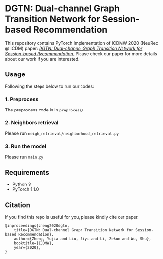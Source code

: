 # DGTN: Dual-channel Graph Transition Network for Session-based Recommendation
This repository contains PyTorch Implementation of ICDMW 2020 (NeuRec @ ICDM) paper: [*DGTN: Dual-channel Graph Transition Network for Session-based Recommendation*.](https://arxiv.org/abs/2009.10002)
Please check our paper for more details about our work if you are interested. 

## Usage
Following the steps below to run our codes:

###  1. Preprocess

The preprocess code is in `preprocess/`

###  2. Neighbors retrieval

Please run `neigh_retrieval/neighborhood_retrieval.py`

### 3. Run the model

Please run `main.py`

## Requirements
+ Python 3
+ PyTorch 1.1.0

## Citation
If you find this repo is useful for you, please kindly cite our paper.
```
@inproceedings{zheng2020dgtn,
    title={DGTN: Dual-channel Graph Transition Network for Session-based Recommendation},
    author={Zheng, Yujia and Liu, Siyi and Li, Zekun and Wu, Shu},
    booktitle={ICDMW},
    year={2020},
}
```
